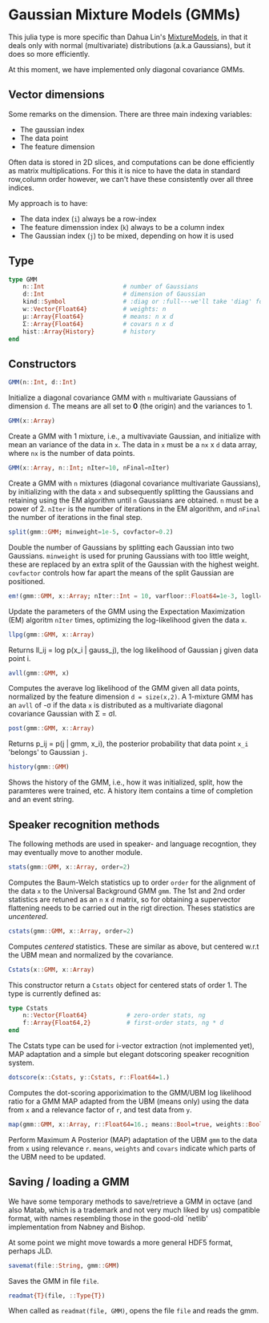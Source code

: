Gaussian Mixture Models (GMMs)
=======================

This julia type is more specific than Dahua Lin's [MixtureModels](https://github.com/lindahua/MixtureModels.jl), in that it deals only with normal (multivariate) distributions (a.k.a Gaussians), but it does so more efficiently. 

At this moment, we have implemented only diagonal covariance GMMs.  

Vector dimensions
------------------

Some remarks on the dimension.  There are three main indexing variables:
 - The gaussian index 
 - The data point
 - The feature dimension

Often data is stored in 2D slices, and computations can be done efficiently as 
matrix multiplications.  For this it is nice to have the data in standard row,column order
however, we can't have these consistently over all three indices. 

My approach is to have:
 - The data index (`i`) always be a row-index
 - The feature dimenssion index (`k`) always to be a column index
 - The Gaussian index (`j`) to be mixed, depending on how it is used

Type
----

```julia
type GMM
    n::Int                      # number of Gaussians
    d::Int                      # dimension of Gaussian
    kind::Symbol                # :diag or :full---we'll take 'diag' for now
    w::Vector{Float64}          # weights: n
    μ::Array{Float64}           # means: n x d
    Σ::Array{Float64}           # covars n x d
    hist::Array{History}        # history
end
```

Constructors
------------

```julia
GMM(n::Int, d::Int)
```
Initialize a diagonal covariance GMM with `n` multivariate Gaussians of dimension `d`.  The means are all set to **0** (the origin) and the variances to 1. 

```julia
GMM(x::Array)
```
Create a GMM with 1 mixture, i.e., a multivaviate Gaussian, and initialize with mean an variance of the data in `x`.  The data in `x` must be a `nx` x `d` data array, where `nx` is the number of data points. 

```julia
GMM(x::Array, n::Int; nIter=10, nFinal=nIter)
```
Create a GMM with `n` mixtures (diagonal covariance multivariate Gaussians), by initializing with the data `x` and subsequently splitting the Gaussians and retaining using the EM algorithm until `n` Gaussians are obtained.  `n` must be a power of 2.  `nIter` is the number of iterations in the EM algorithm, and `nFinal` the number of iterations in the final step. 

```julia
split(gmm::GMM; minweight=1e-5, covfactor=0.2)
```
Double the number of Gaussians by splitting each Gaussian into two Gaussians.  `minweight` is used for pruning Gaussians with too little weight, these are replaced by an extra split of the Gaussian with the highest weight.  `covfactor` controls how far apart the means of the split Gaussian are positioned. 

```julia
em!(gmm::GMM, x::Array; nIter::Int = 10, varfloor::Float64=1e-3, logll=true)
```
Update the parameters of the GMM using the Expectation Maximization (EM) algoritm `nIter` times, optimizing the log-likelihood given the data `x`.  

```julia
llpg(gmm::GMM, x::Array)
```
Returns ll\_ij = log p(x\_i | gauss\_j), the log likelihood of Gaussian j given data point i.

```julia
avll(gmm::GMM, x)
```
Computes the averave log likelihood of the GMM given all data points, normalized by the feature dimension `d = size(x,2)`. A 1-mixture GMM has an `avll` of -σ if the data `x` is distributed as a multivariate diagonal covariance Gaussian with Σ = σI.  

```julia 
post(gmm::GMM, x::Array)
```
Returns p\_ij = p(j | gmm, x\_i), the posterior probability that data point `x_i` 'belongs' to Gaussian `j`.  

```julia
history(gmm::GMM)
```
Shows the history of the GMM, i.e., how it was initialized, split, how the paramteres were trained, etc.  A history item contains a time of completion and an event string. 

Speaker recognition methods
----------------------------

The following methods are used in speaker- and language recogntion, they may eventually move to another module. 

```julia
stats(gmm::GMM, x::Array, order=2)
```
Computes the Baum-Welch statistics up to order `order` for the alignment of the data `x` to the Universal Background GMM `gmm`.  The 1st and 2nd order statistics are retuned as an `n` x `d` matrix, so for obtaining a supervector flattening needs to be carried out in the rigt direction.  Theses statistics are _uncentered_. 

```julia
cstats(gmm::GMM, x::Array, order=2)
```
Computes _centered_ statistics.  These are similar as above, but centered w.r.t the UBM mean and normalized by the covariance.  

```julia
Cstats(x::GMM, x::Array)
```
This constructor return a `Cstats` object for centered stats of order 1.  The type is currently defined as:
```julia
type Cstats
    n::Vector{Float64}           # zero-order stats, ng
    f::Array{Float64,2}          # first-order stats, ng * d
end
```
The Cstats type can be used for i-vector extraction (not implemented yet), MAP adaptation and a simple but elegant dotscoring speaker recognition system. 

```julia
dotscore(x::Cstats, y::Cstats, r::Float64=1.) 
```
Computes the dot-scoring apporiximation to the GMM/UBM log likelihood ratio for a GMM MAP adapted from the UBM (means only) using the data from `x` and a relevance factor of `r`, and test data from `y`. 

```julia
map(gmm::GMM, x::Array, r::Float64=16.; means::Bool=true, weights::Bool=false, covars::Bool=false)
```
Perform Maximum A Posterior (MAP) adaptation of the UBM `gmm` to the data from `x` using relevance `r`.  `means`, `weights` and `covars` indicate which parts of the UBM need to be updated. 

Saving / loading a GMM
----------------------

We have some temporary methods to save/retrieve a GMM in octave (and also Matab, which is a trademark and not very much liked by us) compatible format, with names resembling those in the good-old `netlib' implementation from Nabney and Bishop. 

At some point we might move towards a more general HDF5 format, perhaps JLD. 

```julia
savemat(file::String, gmm::GMM) 
```
Saves the GMM in file `file`. 

```julia
readmat{T}(file, ::Type{T})
```
When called as `readmat(file, GMM)`, opens the file `file` and reads the gmm. 
